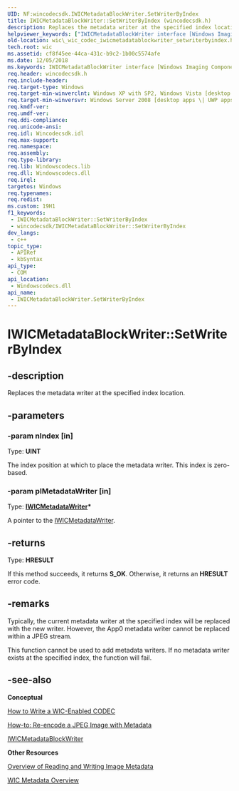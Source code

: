 ```yaml
---
UID: NF:wincodecsdk.IWICMetadataBlockWriter.SetWriterByIndex
title: IWICMetadataBlockWriter::SetWriterByIndex (wincodecsdk.h)
description: Replaces the metadata writer at the specified index location.
helpviewer_keywords: ["IWICMetadataBlockWriter interface [Windows Imaging Component]","SetWriterByIndex method","IWICMetadataBlockWriter.SetWriterByIndex","IWICMetadataBlockWriter::SetWriterByIndex","SetWriterByIndex","SetWriterByIndex method [Windows Imaging Component]","SetWriterByIndex method [Windows Imaging Component]","IWICMetadataBlockWriter interface","_wic_codec_iwicmetadatablockwriter_setwriterbyindex","wic._wic_codec_iwicmetadatablockwriter_setwriterbyindex","wincodecsdk/IWICMetadataBlockWriter::SetWriterByIndex"]
old-location: wic\_wic_codec_iwicmetadatablockwriter_setwriterbyindex.htm
tech.root: wic
ms.assetid: cf8f45ee-44ca-431c-b9c2-1b00c5574afe
ms.date: 12/05/2018
ms.keywords: IWICMetadataBlockWriter interface [Windows Imaging Component],SetWriterByIndex method, IWICMetadataBlockWriter.SetWriterByIndex, IWICMetadataBlockWriter::SetWriterByIndex, SetWriterByIndex, SetWriterByIndex method [Windows Imaging Component], SetWriterByIndex method [Windows Imaging Component],IWICMetadataBlockWriter interface, _wic_codec_iwicmetadatablockwriter_setwriterbyindex, wic._wic_codec_iwicmetadatablockwriter_setwriterbyindex, wincodecsdk/IWICMetadataBlockWriter::SetWriterByIndex
req.header: wincodecsdk.h
req.include-header: 
req.target-type: Windows
req.target-min-winverclnt: Windows XP with SP2, Windows Vista [desktop apps \| UWP apps]
req.target-min-winversvr: Windows Server 2008 [desktop apps \| UWP apps]
req.kmdf-ver: 
req.umdf-ver: 
req.ddi-compliance: 
req.unicode-ansi: 
req.idl: Wincodecsdk.idl
req.max-support: 
req.namespace: 
req.assembly: 
req.type-library: 
req.lib: Windowscodecs.lib
req.dll: Windowscodecs.dll
req.irql: 
targetos: Windows
req.typenames: 
req.redist: 
ms.custom: 19H1
f1_keywords:
 - IWICMetadataBlockWriter::SetWriterByIndex
 - wincodecsdk/IWICMetadataBlockWriter::SetWriterByIndex
dev_langs:
 - c++
topic_type:
 - APIRef
 - kbSyntax
api_type:
 - COM
api_location:
 - Windowscodecs.dll
api_name:
 - IWICMetadataBlockWriter.SetWriterByIndex
---
```


# IWICMetadataBlockWriter::SetWriterByIndex


## -description

Replaces the metadata writer at the specified index location.

## -parameters

### -param nIndex [in]

Type: <b>UINT</b>

The index position at which to place the metadata writer. This index is zero-based.

### -param pIMetadataWriter [in]

Type: <b><a href="https://docs.microsoft.com/windows/desktop/api/wincodecsdk/nn-wincodecsdk-iwicmetadatawriter">IWICMetadataWriter</a>*</b>

A pointer to the <a href="https://docs.microsoft.com/windows/desktop/api/wincodecsdk/nn-wincodecsdk-iwicmetadatawriter">IWICMetadataWriter</a>.

## -returns

Type: <b>HRESULT</b>

If this method succeeds, it returns <b xmlns:loc="http://microsoft.com/wdcml/l10n">S_OK</b>. Otherwise, it returns an <b xmlns:loc="http://microsoft.com/wdcml/l10n">HRESULT</b> error code.

## -remarks

Typically, the current metadata writer at the specified index will be replaced with the new writer. However, the App0 metadata writer cannot be replaced within a JPEG stream. 

This function cannot be used to add metadata writers. If no metadata writer exists at the specified index, the function will fail.

## -see-also

<b>Conceptual</b>



<a href="https://docs.microsoft.com/windows/desktop/wic/-wic-howtowriteacodec">How to Write a WIC-Enabled CODEC</a>



<a href="https://docs.microsoft.com/windows/desktop/wic/-wic-codec-jpegmetadataencoding">How-to: Re-encode a JPEG Image with Metadata</a>



<a href="https://docs.microsoft.com/windows/desktop/api/wincodecsdk/nn-wincodecsdk-iwicmetadatablockwriter">IWICMetadataBlockWriter</a>



<b>Other Resources</b>



<a href="https://docs.microsoft.com/windows/desktop/wic/-wic-codec-readingwritingmetadata">Overview of Reading and Writing Image Metadata</a>



<a href="https://docs.microsoft.com/windows/desktop/wic/-wic-about-metadata">WIC Metadata Overview</a>

